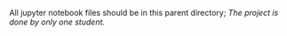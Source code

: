 All jupyter notebook files should be in this parent directory; *The project is done by only one student.*
